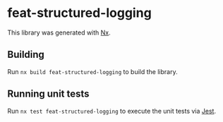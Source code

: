 # feat-structured-logging

This library was generated with [Nx](https://nx.dev).

## Building

Run `nx build feat-structured-logging` to build the library.

## Running unit tests

Run `nx test feat-structured-logging` to execute the unit tests via [Jest](https://jestjs.io).
